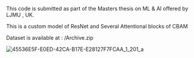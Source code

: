 This code is submitted as part of the Masters thesis on ML & AI offered by LJMU , UK.

This is a custom model of ResNet and Several Attentional blocks of CBAM


Dataset is available at : /Archive.zip  

![45536E5F-E0ED-42CA-B17E-E28127F7FCAA_1_201_a](https://github.com/user-attachments/assets/b317e3d4-118e-4f2f-a317-a11ff9031ff6)
